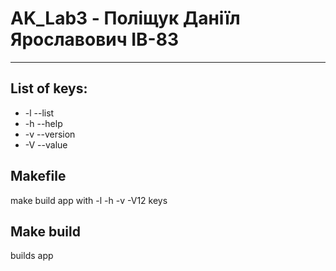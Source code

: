 # AK_Lab3 - Поліщук Даніїл Ярославович ІВ-83
---
## **List of keys:**
+ -l --list
+ -h --help
+ -v --version
+ -V --value


## **Makefile**
make build app with -l -h -v -V12 keys

## **Make build**
builds app
